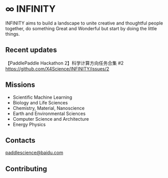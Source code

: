 # ∞ INFINITY 

INFINITY aims to build a landscape to unite creative and thoughtful people together, do something Great and Wonderful but start by doing the little things.

## Recent updates
【PaddlePaddle Hackathon 2】科学计算方向任务合集 #2
https://github.com/X4Science/INFINITY/issues/2

## Missions
- Scientific Machine Learning
- Biology and Life Sciences
- Chemistry, Material, Nanoscience
- Earth and Environmental Sciences
- Computer Science and Architecture
- Energy Physics

## Contacts
paddlescience@baidu.com

## Contributing
